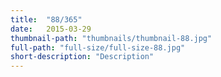 ```yaml
---
title:  "88/365"
date:   2015-03-29
thumbnail-path: "thumbnails/thumbnail-88.jpg"
full-path: "full-size/full-size-88.jpg"
short-description: "Description"
---
```

